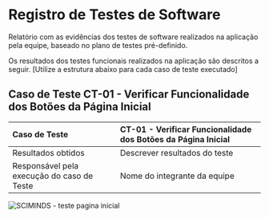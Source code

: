 # Registro de Testes de Software

Relatório com as evidências dos testes de software realizados na aplicação pela equipe, baseado no plano de testes pré-definido.

Os resultados dos testes funcionais realizados na aplicação são descritos a seguir. [Utilize a estrutura abaixo para cada caso de teste executado]


## Caso de Teste  CT-01 - Verificar Funcionalidade dos Botões da Página Inicial
|Caso de Teste    | CT-01 - Verificar Funcionalidade dos Botões da Página Inicial|
|:---|:---|
| Resultados obtidos | Descrever resultados do teste  |
| Responsável pela execução do caso de Teste | Nome do integrante da equipe |
![SCIMINDS - teste pagina inicial](https://github.com/ICEI-PUC-Minas-PMV-ADS/pmv-ads-2023-2-e1-proj-web-t14-sciminds/assets/132619543/4dc80fda-3347-47fc-ac3f-0545c9970b16)
